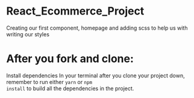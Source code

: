 # React_Ecommerce_Project
Creating our first component, homepage and adding scss to help us with writing our styles

# After you fork and clone:
Install dependencies
In your terminal after you clone your project down, remember to run either <code>yarn</code> or <code>npm install</code> to build all the dependencies in the project.
